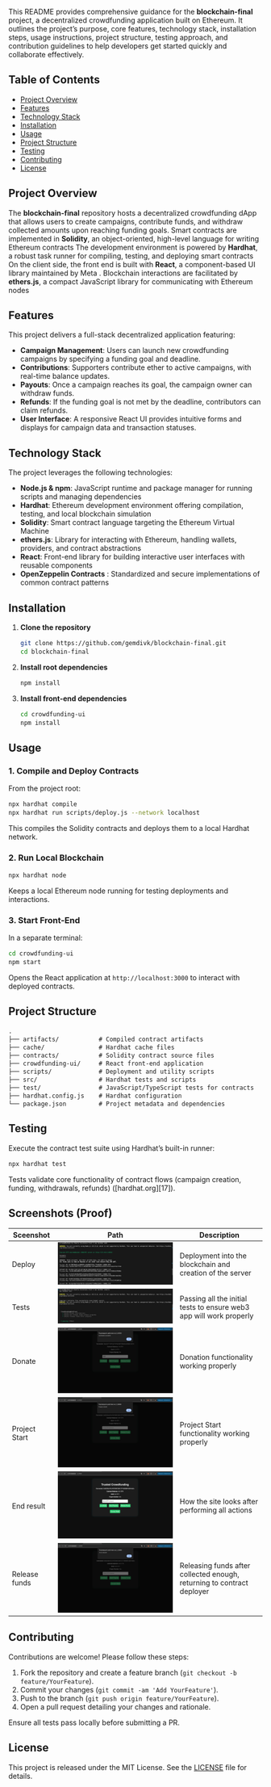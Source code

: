 This README provides comprehensive guidance for the **blockchain-final** project, a decentralized crowdfunding application built on Ethereum. It outlines the project’s purpose, core features, technology stack, installation steps, usage instructions, project structure, testing approach, and contribution guidelines to help developers get started quickly and collaborate effectively.

## Table of Contents

* [Project Overview](#project-overview)
* [Features](#features)
* [Technology Stack](#technology-stack)
* [Installation](#installation)
* [Usage](#usage)
* [Project Structure](#project-structure)
* [Testing](#testing)
* [Contributing](#contributing)
* [License](#license)

## Project Overview

The **blockchain-final** repository hosts a decentralized crowdfunding dApp that allows users to create campaigns, contribute funds, and withdraw collected amounts upon reaching funding goals. Smart contracts are implemented in **Solidity**, an object-oriented, high-level language for writing Ethereum contracts  The development environment is powered by **Hardhat**, a robust task runner for compiling, testing, and deploying smart contracts  On the client side, the front end is built with **React**, a component-based UI library maintained by Meta . Blockchain interactions are facilitated by **ethers.js**, a compact JavaScript library for communicating with Ethereum nodes

## Features

This project delivers a full-stack decentralized application featuring:

* **Campaign Management**: Users can launch new crowdfunding campaigns by specifying a funding goal and deadline.
* **Contributions**: Supporters contribute ether to active campaigns, with real-time balance updates.
* **Payouts**: Once a campaign reaches its goal, the campaign owner can withdraw funds.
* **Refunds**: If the funding goal is not met by the deadline, contributors can claim refunds.
* **User Interface**: A responsive React UI provides intuitive forms and displays for campaign data and transaction statuses.

## Technology Stack

The project leverages the following technologies:

* **Node.js & npm**: JavaScript runtime and package manager for running scripts and managing dependencies 
* **Hardhat**: Ethereum development environment offering compilation, testing, and local blockchain simulation
* **Solidity**: Smart contract language targeting the Ethereum Virtual Machine 
* **ethers.js**: Library for interacting with Ethereum, handling wallets, providers, and contract abstractions
* **React**: Front-end library for building interactive user interfaces with reusable components 
* **OpenZeppelin Contracts** : Standardized and secure implementations of common contract patterns

## Installation

1. **Clone the repository**

   ```bash
   git clone https://github.com/gemdivk/blockchain-final.git
   cd blockchain-final
   ```
2. **Install root dependencies**

   ```bash
   npm install
   ```
3. **Install front-end dependencies**

   ```bash
   cd crowdfunding-ui
   npm install
   ```

## Usage

### 1. Compile and Deploy Contracts

From the project root:

```bash
npx hardhat compile
npx hardhat run scripts/deploy.js --network localhost
```

This compiles the Solidity contracts and deploys them to a local Hardhat network.

### 2. Run Local Blockchain

```bash
npx hardhat node
```

Keeps a local Ethereum node running for testing deployments and interactions.

### 3. Start Front-End

In a separate terminal:

```bash
cd crowdfunding-ui
npm start
```

Opens the React application at `http://localhost:3000` to interact with deployed contracts.

## Project Structure

```
.
├── artifacts/           # Compiled contract artifacts
├── cache/               # Hardhat cache files
├── contracts/           # Solidity contract source files
├── crowdfunding-ui/     # React front-end application
├── scripts/             # Deployment and utility scripts
├── src/                 # Hardhat tests and scripts
├── test/                # JavaScript/TypeScript tests for contracts
├── hardhat.config.js    # Hardhat configuration
└── package.json         # Project metadata and dependencies
```

## Testing

Execute the contract test suite using Hardhat’s built-in runner:

```bash
npx hardhat test
```

Tests validate core functionality of contract flows (campaign creation, funding, withdrawals, refunds) ([hardhat.org][17]).

## Screenshots (Proof)

| Sceenshot | Path | Description |
|-|-|-|
| Deploy | ![screen](screenshots/deploy.jpg)| Deployment into the blockchain and creation of the server |
| Tests  | ![screen](screenshots/tests.jpg) | Passing all the initial tests to ensure web3 app will work properly |
| Donate | ![screen](screenshots/donate.jpg) | Donation functionality working properly |
| Project Start | ![screen](screenshots/marking.jpg) | Project Start functionality working properly |
| End result | ![screen](screenshots/final.jpg) | How the site looks after performing all actions |
| Release funds | ![screen](screenshots/release.jpg) | Releasing funds after collected enough, returning to contract deployer | 

## Contributing

Contributions are welcome! Please follow these steps:

1. Fork the repository and create a feature branch (`git checkout -b feature/YourFeature`).
2. Commit your changes (`git commit -am 'Add YourFeature'`).
3. Push to the branch (`git push origin feature/YourFeature`).
4. Open a pull request detailing your changes and rationale.

Ensure all tests pass locally before submitting a PR.

## License

This project is released under the MIT License. See the [LICENSE](LICENSE) file for details.
